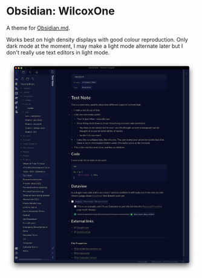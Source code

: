 # Obsidian: WilcoxOne
A theme for [Obsidian.md](https://obsidian.md).

Works best on high density displays with good colour reproduction.
Only dark mode at the moment, I may make a light mode alternate later but I don't really use text editors in light mode.

![Dark Mode](wilcoxonedark.png)